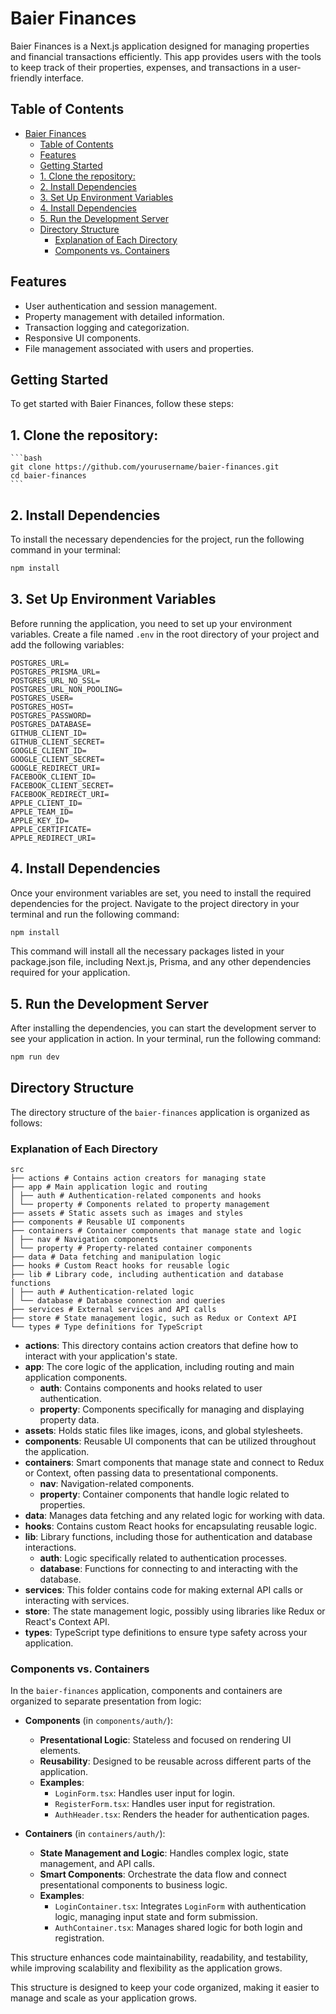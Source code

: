 # Baier Finances

Baier Finances is a Next.js application designed for managing properties and financial transactions efficiently. This app provides users with the tools to keep track of their properties, expenses, and transactions in a user-friendly interface.

## Table of Contents

-   [Baier Finances](#baier-finances)
    -   [Table of Contents](#table-of-contents)
    -   [Features](#features)
    -   [Getting Started](#getting-started)
    -   [1. Clone the repository:](#1-clone-the-repository)
    -   [2. Install Dependencies](#2-install-dependencies)
    -   [3. Set Up Environment Variables](#3-set-up-environment-variables)
    -   [4. Install Dependencies](#4-install-dependencies)
    -   [5. Run the Development Server](#5-run-the-development-server)
    -   [Directory Structure](#directory-structure)
        -   [Explanation of Each Directory](#explanation-of-each-directory)
        -   [Components vs. Containers](#components-vs-containers)

## Features

-   User authentication and session management.
-   Property management with detailed information.
-   Transaction logging and categorization.
-   Responsive UI components.
-   File management associated with users and properties.

## Getting Started

To get started with Baier Finances, follow these steps:

## 1. Clone the repository:

    ```bash
    git clone https://github.com/yourusername/baier-finances.git
    cd baier-finances
    ```

## 2. Install Dependencies

To install the necessary dependencies for the project, run the following command in your terminal:

```bash
npm install

```

## 3. Set Up Environment Variables

Before running the application, you need to set up your environment variables. Create a file named `.env` in the root directory of your project and add the following variables:

```
POSTGRES_URL=
POSTGRES_PRISMA_URL=
POSTGRES_URL_NO_SSL=
POSTGRES_URL_NON_POOLING=
POSTGRES_USER=
POSTGRES_HOST=
POSTGRES_PASSWORD=
POSTGRES_DATABASE=
GITHUB_CLIENT_ID=
GITHUB_CLIENT_SECRET=
GOOGLE_CLIENT_ID=
GOOGLE_CLIENT_SECRET=
GOOGLE_REDIRECT_URI=
FACEBOOK_CLIENT_ID=
FACEBOOK_CLIENT_SECRET=
FACEBOOK_REDIRECT_URI=
APPLE_CLIENT_ID=
APPLE_TEAM_ID=
APPLE_KEY_ID=
APPLE_CERTIFICATE=
APPLE_REDIRECT_URI=
```

## 4. Install Dependencies

Once your environment variables are set, you need to install the required dependencies for the project. Navigate to the project directory in your terminal and run the following command:

```bash
npm install

```

This command will install all the necessary packages listed in your package.json file, including Next.js, Prisma, and any other dependencies required for your application.

## 5. Run the Development Server

After installing the dependencies, you can start the development server to see your application in action. In your terminal, run the following command:

```bash
npm run dev
```

## Directory Structure

The directory structure of the `baier-finances` application is organized as follows:

### Explanation of Each Directory

```
src
├── actions # Contains action creators for managing state
├── app # Main application logic and routing
│ ├── auth # Authentication-related components and hooks
│ └── property # Components related to property management
├── assets # Static assets such as images and styles
├── components # Reusable UI components
├── containers # Container components that manage state and logic
│ ├── nav # Navigation components
│ └── property # Property-related container components
├── data # Data fetching and manipulation logic
├── hooks # Custom React hooks for reusable logic
├── lib # Library code, including authentication and database functions
│ ├── auth # Authentication-related logic
│ └── database # Database connection and queries
├── services # External services and API calls
├── store # State management logic, such as Redux or Context API
└── types # Type definitions for TypeScript
```

-   **actions**: This directory contains action creators that define how to interact with your application's state.
-   **app**: The core logic of the application, including routing and main application components.
    -   **auth**: Contains components and hooks related to user authentication.
    -   **property**: Components specifically for managing and displaying property data.
-   **assets**: Holds static files like images, icons, and global stylesheets.
-   **components**: Reusable UI components that can be utilized throughout the application.
-   **containers**: Smart components that manage state and connect to Redux or Context, often passing data to presentational components.
    -   **nav**: Navigation-related components.
    -   **property**: Container components that handle logic related to properties.
-   **data**: Manages data fetching and any related logic for working with data.
-   **hooks**: Contains custom React hooks for encapsulating reusable logic.
-   **lib**: Library functions, including those for authentication and database interactions.
    -   **auth**: Logic specifically related to authentication processes.
    -   **database**: Functions for connecting to and interacting with the database.
-   **services**: This folder contains code for making external API calls or interacting with services.
-   **store**: The state management logic, possibly using libraries like Redux or React's Context API.
-   **types**: TypeScript type definitions to ensure type safety across your application.

### Components vs. Containers

In the `baier-finances` application, components and containers are organized to separate presentation from logic:

-   **Components** (in `components/auth/`):

    -   **Presentational Logic**: Stateless and focused on rendering UI elements.
    -   **Reusability**: Designed to be reusable across different parts of the application.
    -   **Examples**:
        -   `LoginForm.tsx`: Handles user input for login.
        -   `RegisterForm.tsx`: Handles user input for registration.
        -   `AuthHeader.tsx`: Renders the header for authentication pages.

-   **Containers** (in `containers/auth/`):
    -   **State Management and Logic**: Handles complex logic, state management, and API calls.
    -   **Smart Components**: Orchestrate the data flow and connect presentational components to business logic.
    -   **Examples**:
        -   `LoginContainer.tsx`: Integrates `LoginForm` with authentication logic, managing input state and form submission.
        -   `AuthContainer.tsx`: Manages shared logic for both login and registration.

This structure enhances code maintainability, readability, and testability, while improving scalability and flexibility as the application grows.

This structure is designed to keep your code organized, making it easier to manage and scale as your application grows.
